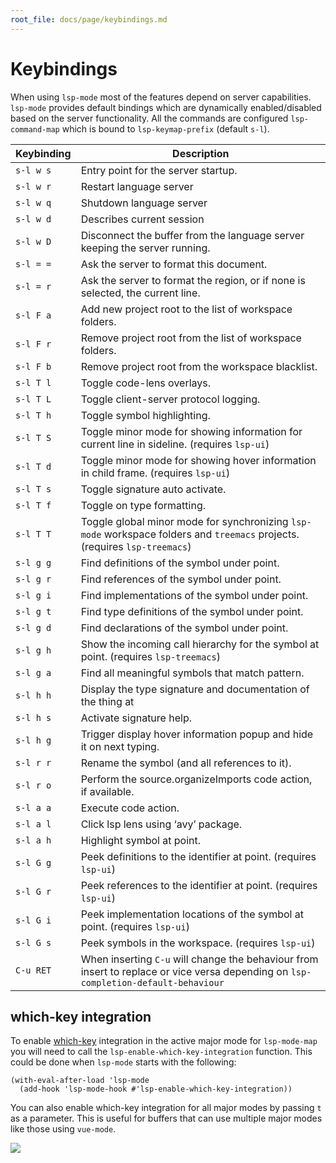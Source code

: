 ```yaml
---
root_file: docs/page/keybindings.md
---
```

# Keybindings

When using `lsp-mode` most of the features depend on server
capabilities. `lsp-mode` provides default bindings which are dynamically
enabled/disabled based on the server functionality. All the commands are
configured `lsp-command-map` which is bound to `lsp-keymap-prefix`
(default `s-l`).

| Keybinding | Description                                                                                                                         |
| ---------- | --------------------------------------------------------------------------------------------------------------------------          |
| `s-l w s`  | Entry point for the server startup.                                                                                                 |
| `s-l w r`  | Restart language server                                                                                                             |
| `s-l w q`  | Shutdown language server                                                                                                            |
| `s-l w d`  | Describes current session                                                                                                           |
| `s-l w D`  | Disconnect the buffer from the language server keeping the server running.                                                          |
| `s-l = =`  | Ask the server to format this document.                                                                                             |
| `s-l = r`  | Ask the server to format the region, or if none is selected, the current line.                                                      |
| `s-l F a`  | Add new project root to the list of workspace folders.                                                                              |
| `s-l F r`  | Remove project root from the list of workspace folders.                                                                             |
| `s-l F b`  | Remove project root from the workspace blacklist.                                                                                   |
| `s-l T l`  | Toggle code-lens overlays.                                                                                                          |
| `s-l T L`  | Toggle client-server protocol logging.                                                                                              |
| `s-l T h`  | Toggle symbol highlighting.                                                                                                         |
| `s-l T S`  | Toggle minor mode for showing information for current line in sideline. (requires `lsp-ui`)                                         |
| `s-l T d`  | Toggle minor mode for showing hover information in child frame. (requires `lsp-ui`)                                                 |
| `s-l T s`  | Toggle signature auto activate.                                                                                                     |
| `s-l T f`  | Toggle on type formatting.                                                                                                          |
| `s-l T T`  | Toggle global minor mode for synchronizing `lsp-mode` workspace folders and `treemacs` projects. (requires `lsp-treemacs`)          |
| `s-l g g`  | Find definitions of the symbol under point.                                                                                         |
| `s-l g r`  | Find references of the symbol under point.                                                                                          |
| `s-l g i`  | Find implementations of the symbol under point.                                                                                     |
| `s-l g t`  | Find type definitions of the symbol under point.                                                                                    |
| `s-l g d`  | Find declarations of the symbol under point.                                                                                        |
| `s-l g h`  | Show the incoming call hierarchy for the symbol at point. (requires `lsp-treemacs`)                                                 |
| `s-l g a`  | Find all meaningful symbols that match pattern.                                                                                     |
| `s-l h h`  | Display the type signature and documentation of the thing at                                                                        |
| `s-l h s`  | Activate signature help.                                                                                                            |
| `s-l h g`  | Trigger display hover information popup and hide it on next typing.                                                                 |
| `s-l r r`  | Rename the symbol (and all references to it).                                                                                       |
| `s-l r o`  | Perform the source.organizeImports code action, if available.                                                                       |
| `s-l a a`  | Execute code action.                                                                                                                |
| `s-l a l`  | Click lsp lens using ‘avy’ package.                                                                                                 |
| `s-l a h`  | Highlight symbol at point.                                                                                                          |
| `s-l G g`  | Peek definitions to the identifier at point. (requires `lsp-ui`)                                                                    |
| `s-l G r`  | Peek references to the identifier at point. (requires `lsp-ui`)                                                                     |
| `s-l G i`  | Peek implementation locations of the symbol at point. (requires `lsp-ui`)                                                           |
| `s-l G s`  | Peek symbols in the workspace. (requires `lsp-ui`)                                                                                  |
| `C-u RET`  | When inserting `C-u` will change the behaviour from insert to replace or vice versa depending on `lsp-completion-default-behaviour` |

## which-key integration

To enable [which-key](https://github.com/justbur/emacs-which-key/)
integration in the active major mode for `lsp-mode-map` you will need to
call the `lsp-enable-which-key-integration` function. This could be done
when `lsp-mode` starts with the following:

```elisp
(with-eval-after-load 'lsp-mode
  (add-hook 'lsp-mode-hook #'lsp-enable-which-key-integration))
```

You can also enable which-key integration for all major modes by passing
`t` as a parameter. This is useful for buffers that can use multiple
major modes like those using `vue-mode`.

![](../examples/which-key.png)

